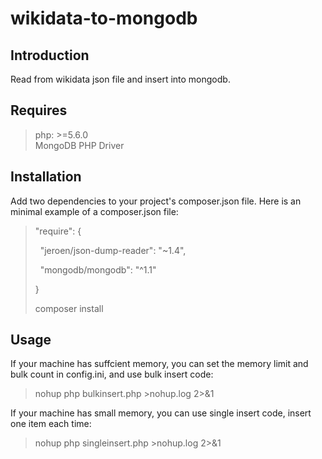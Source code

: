 # wikidata-to-mongodb

## Introduction  
Read from wikidata json file and insert into mongodb.

## Requires  
> php: >=5.6.0  
> MongoDB PHP Driver

## Installation  
Add two dependencies to your project's composer.json file. Here is an minimal example of a composer.json file:

> "require": { 
> 
>   "jeroen/json-dump-reader": "~1.4", 
> 
>   "mongodb/mongodb": "^1.1"  
> 
> }
>
> composer install

## Usage  
If your machine has suffcient memory, you can set the memory limit and bulk count in config.ini, and use bulk insert code:
> nohup php bulkinsert.php >nohup.log 2>&1

If your machine has small memory, you can use single insert code, insert one item each time: 
> nohup php singleinsert.php >nohup.log 2>&1    
